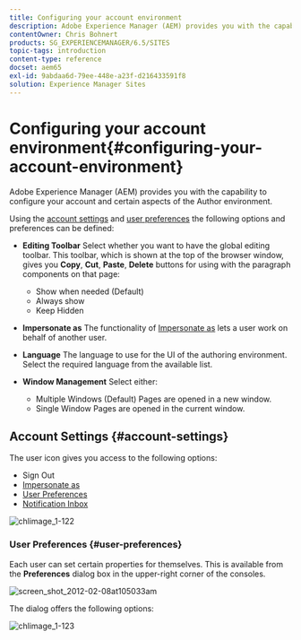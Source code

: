 ```yaml
---
title: Configuring your account environment
description: Adobe Experience Manager (AEM) provides you with the capability to configure your account and certain aspects of the Author environment.
contentOwner: Chris Bohnert
products: SG_EXPERIENCEMANAGER/6.5/SITES
topic-tags: introduction
content-type: reference
docset: aem65
exl-id: 9abdaa6d-79ee-448e-a23f-d216433591f8
solution: Experience Manager Sites
---
```

# Configuring your account environment{#configuring-your-account-environment}

Adobe Experience Manager (AEM) provides you with the capability to configure your account and certain aspects of the Author environment.

Using the [account settings](#account-settings) and [user preferences](#user-preferences) the following options and preferences can be defined:

* **Editing Toolbar**
  Select whether you want to have the global editing toolbar. This toolbar, which is shown at the top of the browser window, gives you **Copy**, **Cut**, **Paste**, **Delete** buttons for using with the paragraph components on that page:

    * Show when needed (Default)
    * Always show
    * Keep Hidden

* **Impersonate as**
  The functionality of [Impersonate as](/help/sites-administering/security.md#impersonating-another-user) lets a user work on behalf of another user.

* **Language**
  The language to use for the UI of the authoring environment. Select the required language from the available list.

* **Window Management**
  Select either:

    * Multiple Windows (Default)
      Pages are opened in a new window.
    * Single Window
      Pages are opened in the current window.

## Account Settings {#account-settings}

The user icon gives you access to the following options:

* Sign Out
* [Impersonate as](/help/sites-administering/security.md#impersonating-another-user)
* [User Preferences](#user-preferences)
* [Notification Inbox](/help/sites-classic-ui-authoring/author-env-inbox.md)

![chlimage_1-122](assets/chlimage_1-122.png)

### User Preferences {#user-preferences}

Each user can set certain properties for themselves. This is available from the **Preferences** dialog box in the upper-right corner of the consoles.

![screen_shot_2012-02-08at105033am](assets/screen_shot_2012-02-08at105033am.png)

The dialog offers the following options:

![chlimage_1-123](assets/chlimage_1-123.png)
